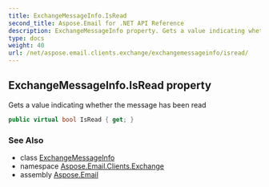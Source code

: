 ```yaml
---
title: ExchangeMessageInfo.IsRead
second_title: Aspose.Email for .NET API Reference
description: ExchangeMessageInfo property. Gets a value indicating whether the message has been read
type: docs
weight: 40
url: /net/aspose.email.clients.exchange/exchangemessageinfo/isread/
---
```

## ExchangeMessageInfo.IsRead property

Gets a value indicating whether the message has been read

```csharp
public virtual bool IsRead { get; }
```

### See Also

* class [ExchangeMessageInfo](../)
* namespace [Aspose.Email.Clients.Exchange](../../exchangemessageinfo/)
* assembly [Aspose.Email](../../../)


